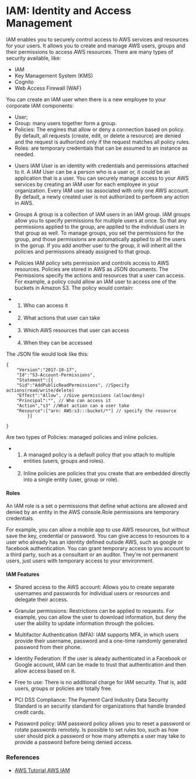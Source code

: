 # IAM: Identity and Access Management

IAM enables you to securely control access to AWS services and resources for your users. It allows you to create and manage AWS users, groups and their permissions to access AWS resources.
There are many types of security available, like:
* IAM
* Key Management System (KMS)
* Cognito
* Web Access Firewall (WAF)

You can create an IAM user when there is a new employee to your corporate
IAM components:
- User;
- Group: many users together form a group.
- Policies: The engines that allow or deny a connection based on policy. By default, all requests (create, edit, or delete a resource) are denied and the request is authorized only if the request matches all policy rules.
- Roles: are temporary credentials that can be assumed to an instance as needed.


* Users
IAM User is an identity with credentials and permissions attached to it. A IAM User can be a person who is a user or, it could be an application that is a user. You can securely manage access to your AWS services by creating an IAM user for each employee in your organization. Every IAM user iss associated with only one AWS account. By default, a newly created user is not authorized to perfoem any action in AWS.

* Groups
A group is a collection of IAM users in an IAM group. IAM groups allow you to specify permissions for multiple users at once. So that any permissions applied to the group, are applied to the individual users in that group as well. To manage groups, you set the permissions for the group, and those permissions are automatically applied to all the users in the gorup. If you add another user to the group, it will inherit all the policies and permissions already assigned to that group.

* Policies
IAM policy sets permission and controls access to AWS resources. Policies are stored in AWS as JSON documents. The Permissions specify the actions and resources that a user can access. For example, a policy could allow an IAM user to access one of the buckets in Amazon S3. The policy would contain:
- 1. Who can access it
- 2. What actions that user can take
- 3. Which AWS resources that user can access
- 4. When they can be accessed

The JSON file would look like this:
```
{
	"Version":"2017-10-17",
	"Id":"S3-Account-Permissions",
	"Statement":[{
	"Sid":"AddPublicReadPermissions", //Specify actions(read/write/delete)
	"Effect":"Allow", //Give permissions (allow/deny)
	"Principal":"", // Who can access it
	"Action","s3" //What action can a user take
	"Resource":["arn: AWS:s3:::bucket/*"] // specify the resource
		}]
	
}
```
Are two types of Policies: managed policies and inline policies.

- 1. A managed policy is a default policy that you attach to multiple entities (users, groups and roles).
- 2. Inline policies are policies that you create that are embedded directly into a single entity (user, group or role).

#### Roles
An IAM role is a set o permissions that define what actions are allowed and denied by an entity in the AWS console.Role permissions are temporary credentials.

For example, you can allow a mobile app to use AWS resources, but without save the key, credential or password. You can give access to resources to a user who already has an identity defined outside AWS, such as google or facebook authentication. You can grant temporary access to you account to a third party, such as a consultant or an auditor. They're not permanent users, just users with temporary access to your environment.

#### IAM Features

* Shared access to the AWS account: Allows you to create separate usernames and passwords for individual users or resources and delegate their access.

* Granular permissions: Restrictions can be applied to requests. For example, you can allow the user to download information, but deny the user the ability to update information through the policies.

* Multifactor Authentication (MFA): IAM supports MFA, in which users provide their username, password and a one-time ramdomly generated password from their phone.

* Identity Federation: If the user is aleady authenticated in a Facebook or Google account, IAM can be made to trust that authentication and then allow access based on it.

* Free to use: There is no additional charge for IAM security. That is, add users, groups or policies are totally free.

* PCI DSS Compliance: The Payment Card Industry Data Security Standard is an security standard for organizations that handle branded credit cards.

* Password policy: IAM password policy allows you to reset a password or rotate passwords remotely. Is possible to set rules too, such as how user should pick a password or how many attempts a user may take to provide a password before being denied access.

### References

- [AWS Tutorial AWS IAM](https://www.simplilearn.com/tutorials/aws-tutorial/aws-iam)
